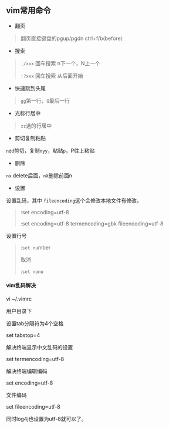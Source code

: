 ## vim常用命令

- 翻页

> 翻页直接键盘的pgup/pgdn  ctrl+f/b(before）

- 搜索

> `:/xxx` 回车搜索  n下一个，N上一个
>
> `:?xxx` 回车搜索 从后面开始

- 快速跳到头尾

> `gg`第一行，`G`最后一行

- 光标行居中

> `zz`选的行居中

- 剪切复制粘贴

`ndd`剪切，复制`nyy`，粘贴`p`，P往上粘贴

- 删除

`nx` delete后面，`nX`删除前面n

- 设置

设置乱码，其中 `fileencoding`这个会修改本地文件有修改。

> :set encoding=utf-8
>
> :set encoding=utf-8 termencoding=gbk fileencoding=utf-8 

设置行号

> :`set nu`mber
>
> 取消
>
> :`set nonu`



#### vim乱码解决

 vi ~/.vimrc 

用户目录下

设置tab分隔符为4个空格

set tabstop=4

解决终端显示中文乱码的设置

set termencoding=utf-8

解决终端编辑编码

set encoding=utf-8

文件编码

set fileencoding=utf-8

同时log4j也设置为utf-8就可以了。